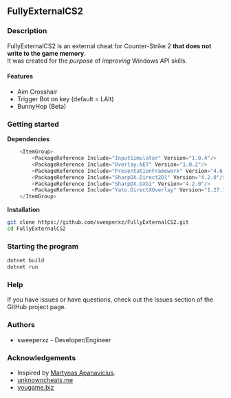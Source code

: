 ## FullyExternalCS2
### Description 
FullyExternalCS2 is an external cheat for Counter-Strike 2 **that does not write to the game memory**. \
It was created for the _purpose_ of _improving_ Windows API skills. 
#### Features
- Aim Crosshair
- Trigger Bot on key (default = LAlt)
- BunnyHop (Beta)
### Getting started
**Dependencies**

```cs
    <ItemGroup>
        <PackageReference Include="InputSimulator" Version="1.0.4"/>
        <PackageReference Include="Overlay.NET" Version="1.0.2"/>
        <PackageReference Include="PresentationFramework" Version="4.6.0"/>
        <PackageReference Include="SharpDX.Direct2D1" Version="4.2.0"/>
        <PackageReference Include="SharpDX.DXGI" Version="4.2.0"/>
        <PackageReference Include="Yato.DirectXOverlay" Version="1.27.17.6743"/>
    </ItemGroup>
```

**Installation**
```bash
git clone https://github.com/sweeperxz/FullyExternalCS2.git
cd FullyExternalCS2
```

### Starting the program
```bash
dotnet build
dotnet run
```

### Help
If you have issues or have questions, check out the Issues section of the GitHub project page.

### Authors
- sweeperxz - Developer/Engineer


### Acknowledgements
- Inspired by [Martynas Apanavicius](https://www.linkedin.com/in/martynas-apanavicius/).
- [unknowncheats.me](https://www.unknowncheats.me/)
- [yougame.biz](https://yougame.biz/threads/191134/)
